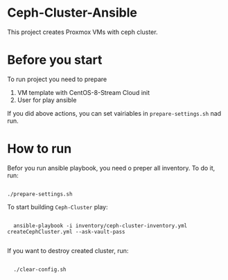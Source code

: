 # Ceph-Cluster-Ansible

This project creates Proxmox VMs with ceph cluster.

# Before you start

To run project you need to prepare

 1. VM template with CentOS-8-Stream Cloud init
 2. User for play ansible
 
If you did above actions, you can set vairiables in <code>prepare-settings.sh</code> nad run.

# How to run

Befor you run ansible playbook, you need o preper all inventory.
To do it, run:

<code>
./prepare-settings.sh
</code>

To start building <code>Ceph-Cluster</code> play:

<code>
  ansible-playbook -i inventory/ceph-cluster-inventory.yml createCephCluster.yml --ask-vault-pass
  </code>
  
  If you want to destroy created cluster, run:
  
  <code>
  ./clear-config.sh
  </code>
